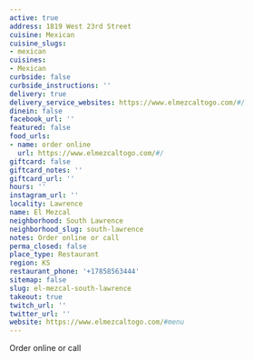 ```yaml
---
active: true
address: 1819 West 23rd Street
cuisine: Mexican
cuisine_slugs:
- mexican
cuisines:
- Mexican
curbside: false
curbside_instructions: ''
delivery: true
delivery_service_websites: https://www.elmezcaltogo.com/#/
dinein: false
facebook_url: ''
featured: false
food_urls:
- name: order online
  url: https://www.elmezcaltogo.com/#/
giftcard: false
giftcard_notes: ''
giftcard_url: ''
hours: ''
instagram_url: ''
locality: Lawrence
name: El Mezcal
neighborhood: South Lawrence
neighborhood_slug: south-lawrence
notes: Order online or call
perma_closed: false
place_type: Restaurant
region: KS
restaurant_phone: '+17858563444'
sitemap: false
slug: el-mezcal-south-lawrence
takeout: true
twitch_url: ''
twitter_url: ''
website: https://www.elmezcaltogo.com/#menu
---
```


Order online or call
